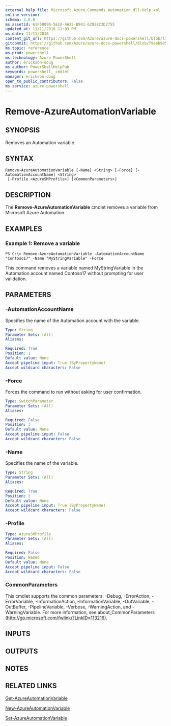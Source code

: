 ```yaml
---
external help file: Microsoft.Azure.Commands.Automation.dll-Help.xml
online version: 
schema: 2.0.0
ms.assetid: 61F5009A-5ECA-4A25-B941-62928C3D2755
updated_at: 11/11/2016 11:03 PM
ms.date: 11/11/2016
content_git_url: https://github.com/Azure/azure-docs-powershell/blob/live/azureps-cmdlets-docs/ServiceManagement/Azure.Automation/v2.1.0/Remove-AzureAutomationVariable.md
gitcommit: https://github.com/Azure/azure-docs-powershell/blob/79eeb985ea480979357fb4695832a0c3d29a48bf/azureps-cmdlets-docs/ServiceManagement/Azure.Automation/v2.1.0/Remove-AzureAutomationVariable.md
ms.topic: reference
ms.prod: powershell
ms.technology: Azure PowerShell
author: erickson-doug
ms.author: PowerShellHelpPub
keywords: powershell, cmdlet
manager: erickson-doug
open_to_public_contributors: False
ms.service: azure-powershell
---
```


# Remove-AzureAutomationVariable

## SYNOPSIS
Removes an Automation variable.

## SYNTAX

```
Remove-AzureAutomationVariable [-Name] <String> [-Force] [-AutomationAccountName] <String>
 [-Profile <AzureSMProfile>] [<CommonParameters>]
```

## DESCRIPTION
The **Remove-AzureAutomationVariable** cmdlet removes a variable from Microsoft Azure Automation.

## EXAMPLES

### Example 1: Remove a variable
```
PS C:\> Remove-AzureAutomationVariable -AutomationAccountName "Contoso17" -Name "MyStringVariable" -Force
```

This command removes a variable named MyStringVariable in the Automation account named Contoso17 without prompting for user validation.

## PARAMETERS

### -AutomationAccountName
Specifies the name of the Automation account with the variable.

```yaml
Type: String
Parameter Sets: (All)
Aliases: 

Required: True
Position: 1
Default value: None
Accept pipeline input: True (ByPropertyName)
Accept wildcard characters: False
```

### -Force
Forces the command to run without asking for user confirmation.

```yaml
Type: SwitchParameter
Parameter Sets: (All)
Aliases: 

Required: False
Position: 3
Default value: None
Accept pipeline input: False
Accept wildcard characters: False
```

### -Name
Specifies the name of the variable.

```yaml
Type: String
Parameter Sets: (All)
Aliases: 

Required: True
Position: 2
Default value: None
Accept pipeline input: True (ByPropertyName)
Accept wildcard characters: False
```

### -Profile

```yaml
Type: AzureSMProfile
Parameter Sets: (All)
Aliases: 

Required: False
Position: Named
Default value: None
Accept pipeline input: False
Accept wildcard characters: False
```

### CommonParameters
This cmdlet supports the common parameters: -Debug, -ErrorAction, -ErrorVariable, -InformationAction, -InformationVariable, -OutVariable, -OutBuffer, -PipelineVariable, -Verbose, -WarningAction, and -WarningVariable. For more information, see about_CommonParameters (http://go.microsoft.com/fwlink/?LinkID=113216).

## INPUTS

## OUTPUTS

## NOTES

## RELATED LINKS

[Get-AzureAutomationVariable](xref:ServiceManagement/Azure.Automation/v2.1.0/Get-AzureAutomationVariable.md)

[New-AzureAutomationVariable](xref:ServiceManagement/Azure.Automation/v2.1.0/New-AzureAutomationVariable.md)

[Set-AzureAutomationVariable](xref:ServiceManagement/Azure.Automation/v2.1.0/Set-AzureAutomationVariable.md)


